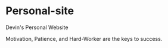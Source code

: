 # Personal-site
Devin's Personal Website

Motivation, Patience, and Hard-Worker are the keys to success.
